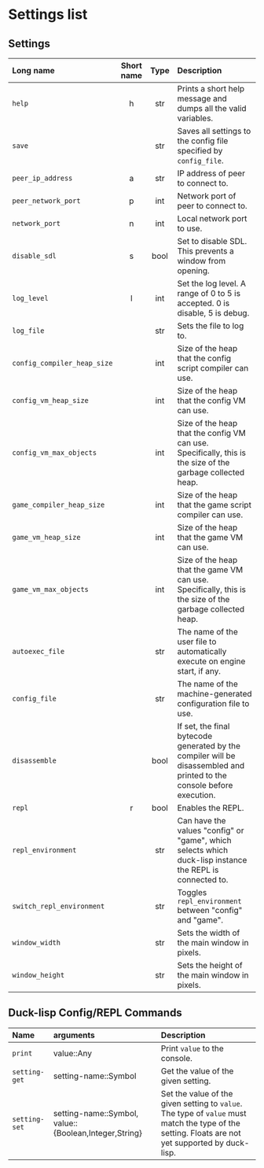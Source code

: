 # Settings list

## Settings

| Long name | Short name | Type | Description |
|:-|:-:|:-:|:-|
| `help` | h | str | Prints a short help message and dumps all the valid variables. |
| `save` || str | Saves all settings to the config file specified by `config_file`. |
| `peer_ip_address` | a | str | IP address of peer to connect to. |
| `peer_network_port` | p | int | Network port of peer to connect to. |
| `network_port` | n | int | Local network port to use. |
| `disable_sdl` | s | bool | Set to disable SDL. This prevents a window from opening. |
| `log_level` | l | int | Set the log level. A range of 0 to 5 is accepted. 0 is disable, 5 is debug. |
| `log_file` || str | Sets the file to log to. |
| `config_compiler_heap_size` || int | Size of the heap that the config script compiler can use. |
| `config_vm_heap_size` || int | Size of the heap that the config VM can use. |
| `config_vm_max_objects` || int | Size of the heap that the config VM can use. Specifically, this is the size of the garbage collected heap. |
| `game_compiler_heap_size` || int | Size of the heap that the game script compiler can use. |
| `game_vm_heap_size` || int | Size of the heap that the game VM can use. |
| `game_vm_max_objects` || int | Size of the heap that the game VM can use. Specifically, this is the size of the garbage collected heap. |
| `autoexec_file` || str | The name of the user file to automatically execute on engine start, if any. |
| `config_file` || str | The name of the machine-generated configuration file to use. |
| `disassemble` || bool | If set, the final bytecode generated by the compiler will be disassembled and printed to the console before execution. |
| `repl` | r | bool | Enables the REPL. |
| `repl_environment` || str | Can have the values "config" or "game", which selects which duck-lisp instance the REPL is connected to. |
| `switch_repl_environment` || str | Toggles `repl_environment` between "config" and "game". |
| `window_width` || str | Sets the width of the main window in pixels. |
| `window_height` || str | Sets the height of the main window in pixels. |

## Duck-lisp Config/REPL Commands

| Name | arguments | Description |
|:-|:-|:-|
| `print` | value::Any | Print `value` to the console. |
| `setting-get` | setting-name::Symbol | Get the value of the given setting. |
| `setting-set` | setting-name::Symbol, value::{Boolean,Integer,String} | Set the value of the given setting to `value`. The type of `value` must match the type of the setting. Floats are not yet supported by duck-lisp. |
